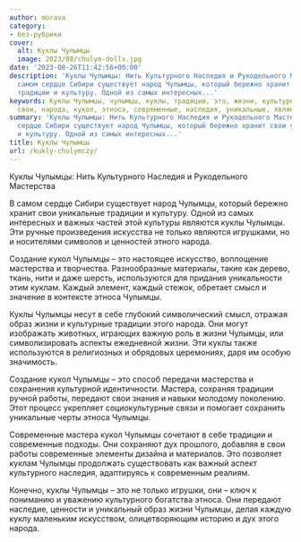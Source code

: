 ```yaml
---
author: morava
category:
- без-рубрики
cover:
  alt: Куклы Чулымцы
  image: 2023/08/chulym-dolls.jpg
date: '2023-08-26T11:42:56+00:00'
description: 'Куклы Чулымцы: Нить Культурного Наследия и Рукодельного Мастерства В
  самом сердце Сибири существует народ Чулымцы, который бережно хранит свои уникальные
  традиции и культуру. Одной из самых интересных...'
keywords: Куклы Чулымцы, чулымцы, куклы, традиции, это, жизни, культурного, мастерства,
  свои, народа, кукол, этноса, современные, наследия, уникальные, являются
summary: 'Куклы Чулымцы: Нить Культурного Наследия и Рукодельного Мастерства В самом
  сердце Сибири существует народ Чулымцы, который бережно хранит свои уникальные традиции
  и культуру. Одной из самых интересных...'
title: Куклы Чулымцы
url: /kukly-chulymczy/
---
```


Куклы Чулымцы: Нить Культурного Наследия и Рукодельного Мастерства

В самом сердце Сибири существует народ Чулымцы, который бережно хранит свои уникальные традиции и культуру. Одной из самых интересных и важных частей этой культуры являются куклы Чулымцы. Эти ручные произведения искусства не только являются игрушками, но и носителями символов и ценностей этного народа.

Создание кукол Чулымцы – это настоящее искусство, воплощение мастерства и творчества. Разнообразные материалы, такие как дерево, ткань, нити и даже шерсть, используются для придания уникальности этим куклам. Каждый элемент, каждый стежок, обретает смысл и значение в контексте этноса Чулымцы.

Куклы Чулымцы несут в себе глубокий символический смысл, отражая образ жизни и культурные традиции этого народа. Они могут изображать животных, играющих важную роль в жизни Чулымцы, или символизировать аспекты ежедневной жизни. Эти куклы также используются в религиозных и обрядовых церемониях, даря им особую значимость.

Создание кукол Чулымцы – это способ передачи мастерства и сохранения культурной идентичности. Мастера, сохраняя традиции ручной работы, передают свои знания и навыки молодому поколению. Этот процесс укрепляет социокультурные связи и помогает сохранить уникальные черты этноса Чулымцы.

Современные мастера кукол Чулымцы сочетают в себе традиции и современные подходы. Они сохраняют дух прошлого, добавляя в свои работы современные элементы дизайна и материалов. Это позволяет куклам Чулымцы продолжать существовать как важный аспект культурного наследия, адаптируясь к современным реалиям.

Конечно, куклы Чулымцы – это не только игрушки, они – ключ к пониманию и уважению культурного богатства этноса. Они передают наследие, ценности и уникальный образ жизни Чулымцы, делая каждую куклу маленьким искусством, олицетворяющим историю и дух этого народа.
